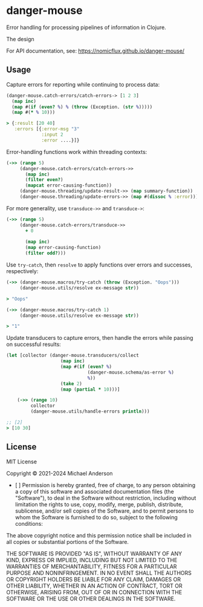 # danger-mouse

Error handling for processing pipelines of information in Clojure.

The design 

For API documentation, see: https://nomicflux.github.io/danger-mouse/

## Usage

Capture errors for reporting while continuing to process data:
```clojure
(danger-mouse.catch-errors/catch-errors-> [1 2 3]
  (map inc)
  (map #(if (even? %) % (throw (Exception. (str %)))))
  (map #(* % 10)))

> {:result [20 40]
   :errors [{:error-msg "3"
             :input 2
             :error ....}]}
```

Error-handling functions work within threading contexts:
``` clojure
(->> (range 5)
     (danger-mouse.catch-errors/catch-errors->> 
       (map inc)
       (filter even?)
       (mapcat error-causing-function))
     (danger-mouse.threading/update-result->> (map summary-function))
     (danger-mouse.threading/update-errors->> (map #(dissoc % :error))))
```

For more generality, use `transduce->>` and `transduce->`:
``` clojure
(->> (range 5)
     (danger-mouse.catch-errors/transduce->>
       + 0
       
       (map inc)
       (map error-causing-function)
       (filter odd?)))
```

Use `try-catch`, then `resolve` to apply functions over errors and successes, respectively:
```clojure
(->> (danger-mouse.macros/try-catch (throw (Exception. "Oops")))
     (danger-mouse.utils/resolve ex-message str))

> "Oops"

(->> (danger-mouse.macros/try-catch 1)
     (danger-mouse.utils/resolve ex-message str))

> "1"
```

Update transducers to capture errors, then handle the errors while passing on 
successful results:
```clojure
(let [collector (danger-mouse.transducers/collect 
                    (map inc)
                    (map #(if (even? %)
                              (danger-mouse.schema/as-error %)
                              %))
                    (take 2)
                    (map (partial * 10)))]

    (->> (range 10)
         collector
         (danger-mouse.utils/handle-errors println)))

;; [2]
> [10 30]
```

## License

MIT License

Copyright © 2021-2024 Michael Anderson
  * [ ] 
Permission is hereby granted, free of charge, to any person obtaining a copy
of this software and associated documentation files (the "Software"), to deal
in the Software without restriction, including without limitation the rights
to use, copy, modify, merge, publish, distribute, sublicense, and/or sell
copies of the Software, and to permit persons to whom the Software is
furnished to do so, subject to the following conditions:

The above copyright notice and this permission notice shall be included in all
copies or substantial portions of the Software.

THE SOFTWARE IS PROVIDED "AS IS", WITHOUT WARRANTY OF ANY KIND, EXPRESS OR
IMPLIED, INCLUDING BUT NOT LIMITED TO THE WARRANTIES OF MERCHANTABILITY,
FITNESS FOR A PARTICULAR PURPOSE AND NONINFRINGEMENT. IN NO EVENT SHALL THE
AUTHORS OR COPYRIGHT HOLDERS BE LIABLE FOR ANY CLAIM, DAMAGES OR OTHER
LIABILITY, WHETHER IN AN ACTION OF CONTRACT, TORT OR OTHERWISE, ARISING FROM,
OUT OF OR IN CONNECTION WITH THE SOFTWARE OR THE USE OR OTHER DEALINGS IN THE
SOFTWARE.
